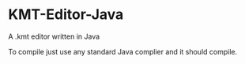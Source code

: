 # KMT-Editor-Java
A .kmt editor written in Java

To compile just use any standard Java complier and it should compile.
